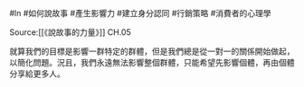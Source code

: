 #ln #如何說故事 #產生影響力 #建立身分認同 #行銷策略 #消費者的心理學 

Source:[[《說故事的力量》]] CH.05

就算我們的目標是影響一群特定的群體，但是我們總是從一對一的關係開始做起，以簡化問題。況且，我們永遠無法影響整個群體，只能希望先影響個體，再由個體分享給更多人。